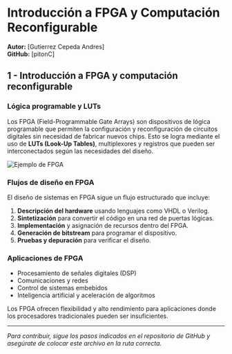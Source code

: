 # Introducción a FPGA y Computación Reconfigurable

**Autor:** [Gutierrez Cepeda Andres]  
**GitHub:** [pitonC]

## 1 - Introducción a FPGA y computación reconfigurable

### Lógica programable y LUTs

Los FPGA (Field-Programmable Gate Arrays) son dispositivos de lógica programable que permiten la configuración y reconfiguración de circuitos digitales sin necesidad de fabricar nuevos chips. Esto se logra mediante el uso de **LUTs (Look-Up Tables)**, multiplexores y registros que pueden ser interconectados según las necesidades del diseño.

![Ejemplo de FPGA](https://encrypted-tbn0.gstatic.com/images?q=tbn:ANd9GcRn_i_iomP3Rc_5dzdyp8XAriranU2L1fDpxA&s)

### Flujos de diseño en FPGA

El diseño de sistemas en FPGA sigue un flujo estructurado que incluye:

1. **Descripción del hardware** usando lenguajes como VHDL o Verilog.
2. **Sintetización** para convertir el código en una red de puertas lógicas.
3. **Implementación** y asignación de recursos dentro del FPGA.
4. **Generación de bitstream** para programar el dispositivo.
5. **Pruebas y depuración** para verificar el diseño.

### Aplicaciones de FPGA

- Procesamiento de señales digitales (DSP)
- Comunicaciones y redes
- Control de sistemas embebidos
- Inteligencia artificial y aceleración de algoritmos

Los FPGA ofrecen flexibilidad y alto rendimiento para aplicaciones donde los procesadores tradicionales pueden ser insuficientes.

---

_Para contribuir, sigue los pasos indicados en el repositorio de GitHub y asegúrate de colocar este archivo en la ruta correcta._
